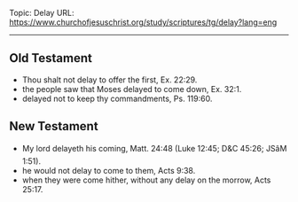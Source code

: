 Topic: Delay
URL: https://www.churchofjesuschrist.org/study/scriptures/tg/delay?lang=eng

---

## Old Testament

- Thou shalt not delay to offer the first, Ex. 22:29.
- the people saw that Moses delayed to come down, Ex. 32:1.
- delayed not to keep thy commandments, Ps. 119:60.

## New Testament

- My lord delayeth his coming, Matt. 24:48 (Luke 12:45; D&C 45:26; JSâM 1:51).
- he would not delay to come to them, Acts 9:38.
- when they were come hither, without any delay on the morrow, Acts 25:17.

